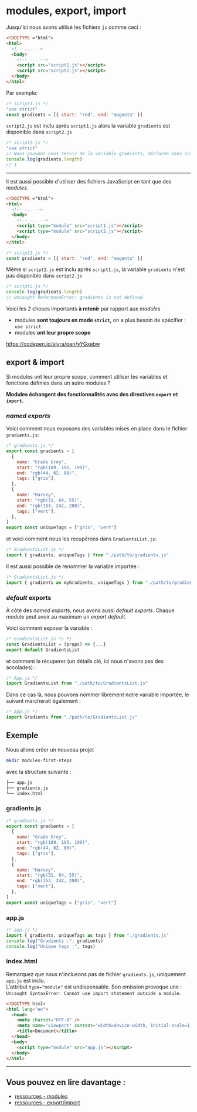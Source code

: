# modules, export, import

Jusqu'ici nous avons utilisé les fichiers `js` comme ceci :

```html
<!DOCTYPE ="html">
<html>
  <!-- ... -->
  <body>
    <!-- ... -->
    <script src="script1.js"></script>
    <script src="script2.js"></script>
  </body>
</html>
```

Par exemple:

```javascript
/* script1.js */
"use strict"
const gradients = [{ start: "red", end: "magenta" }]
```

`script2.js` est inclu après `script1.js` alors la variable `gradients` est disponible dans `script2.js`

```javascript
/* script2.js */
"use strict"
// Nous pouvons nous servir de la variable gradients, déclarée dans script1.js
console.log(gradients.length)
// 1
```

---

Il est aussi possible d'utiliser des fichiers JavaScript en tant que des _modules_.

```html
<!DOCTYPE ="html">
<html>
  <!-- ... -->
  <body>
    <!-- ... -->
    <script type="module" src="script1.js"></script>
    <script type="module" src="script2.js"></script>
  </body>
</html>
```

```javascript
/* script1.js */
const gradients = [{ start: "red", end: "magenta" }]
```

Même si `script2.js` est inclu après `script1.js`, la variable `gradients` n'est pas disponible dans `script2.js`

```javascript
/* script2.js */
console.log(gradients.length)
// Uncaught ReferenceError: gradients is not defined
```

Voici les 2 choses importants **à retenir** par rapport aux _modules_

- modules **sont toujours en mode `strict`,** on a plus besoin de spécifier : `use strict`
- modules **ont leur propre scope**

https://codepen.io/alyra/pen/vYGxebw

## export & import

Si modules ont leur propre scope, comment utiliser les variables et fonctions définies dans un autre modules ?

<strong>Modules échangent des fonctionnalités avec des directives `export` et `import`.</strong>

### _named exports_

Voici comment nous exposons des variables mises en place dans le fichier `gradients.js`:

```javascript
/* gradients.js */
export const gradients = [
  {
    name: "Grade Grey",
    start: "rgb(189, 195, 199)",
    end: "rgb(44, 62, 80)",
    tags: ["gris"],
  },
  {
    name: "Harvey",
    start: "rgb(31, 64, 55)",
    end: "rgb(153, 242, 200)",
    tags: ["vert"],
  },
]
export const uniqueTags = ["gris", "vert"]
```

et voici comment nous les recupérons dans `GradientsList.js`:

```javascript
/* GradientsList.js */
import { gradients, uniqueTags } from "./path/to/gradients.js"
```

Il est aussi possible de renommer la variable importée :

```javascript
/* GradientsList.js */
import { gradients as myGradients, uniqueTags } from "./path/to/gradients.js"
```

### _default_ exports

À côté des _named exports_, nous avons aussi _default exports._
Chaque module peut avoir au maximum un _export default._

Voici comment exposer la variable :

```javascript
/* GradientsList.js */ */
const GradientsList = (props) => {...}
export default GradientsList
```

et comment la récuperer (un détails clé, ici nous n'avons pas des accolades) :

```javascript
/* App.js */
import GradientsList from "./path/to/GradientsList.js"
```

Dans ce cas là, nous pouvons nommer librement notre variable importée, le suivant marcherait également :

```javascript
/* App.js */
import Gradients from "./path/to/GradientsList.js"
```

## Exemple

Nous allons créer un nouveau projet

```bash
mkdir modules-first-steps
```

avec la structure suivante :

```bash
├── app.js
├── gradients.js
└── index.html
```

### gradients.js

```javascript
/* gradients.js */
export const gradients = [
  {
    name: "Grade Grey",
    start: "rgb(189, 195, 199)",
    end: "rgb(44, 62, 80)",
    tags: ["gris"],
  },
  {
    name: "Harvey",
    start: "rgb(31, 64, 55)",
    end: "rgb(153, 242, 200)",
    tags: ["vert"],
  },
]
export const uniqueTags = ["gris", "vert"]
```

### app.js

```javascript
/* app.js */
import { gradients, uniqueTags as tags } from "./gradients.js"
console.log("Gradients :", gradients)
console.log("Unique tags :", tags)
```

### index.html

Remarquez que nous n'inclueons pas de fichier `gradients.js`, uniquement `app.js` est inclu.  
L'attribut `type="module"` est undispensable. Son omission provoque une : `Uncaught SyntaxError: Cannot use import statement outside a module`.

```html
<!DOCTYPE html>
<html lang="en">
  <head>
    <meta charset="UTF-8" />
    <meta name="viewport" content="width=device-width, initial-scale=1.0" />
    <title>Document</title>
  </head>
  <body>
    <script type="module" src="app.js"></script>
  </body>
</html>
```

---

## Vous pouvez en lire davantage :

- [ressources - modules](https://javascript.info/modules-intro)
- [ressources - export/import](https://javascript.info/import-export)
